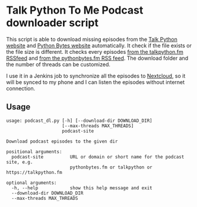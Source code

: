 # Talk Python To Me Podcast downloader script

This script is able to download missing episodes from the [Talk Python website](https://talkpython.fm/)
and [Python Bytes website](https://pythonbytes.fm/) automatically. It check if the file exists or the
file size is different. It checks every episodes [from the talkpython.fm RSSfeed](https://talkpython.fm/episodes/rss) and
[from the pythonbytes.fm RSS feed](https://pythonbytes.fm/episodes/rss). The download folder and
the number of threads can be customized.

I use it in a Jenkins job to synchronize all the episodes to [Nextcloud](https://nextcloud.com/),
so it will be synced to my phone and I can listen the episodes without internet connection.


## Usage

```plain
usage: podcast_dl.py [-h] [--download-dir DOWNLOAD_DIR]
                     [--max-threads MAX_THREADS]
                     podcast-site

Download podcast episodes to the given dir

positional arguments:
  podcast-site          URL or domain or short name for the podcast site, e.g.
                        pythonbytes.fm or talkpython or https://talkpython.fm

optional arguments:
  -h, --help            show this help message and exit
  --download-dir DOWNLOAD_DIR
  --max-threads MAX_THREADS
```
